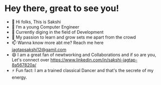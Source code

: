 # Hey there, great to see you!

- 👋 Hi folks, This is Sakshi
- 👀 I’m a young Computer Engineer
- 🌱 Currently diging in the field of Development 
- 💞️ My passion to learn and grow sets me apart from the crowd
- 📫 Wanna know more abt me? Reach me here jagtapsakshi12@gamil.com
- 😄 I am a great fan of newtworking and Collaborations and if so are you, Let's connect over
      https://www.linkedin.com/in/sakshi-jagtap-8a567820a/
- ⚡ Fun fact: I am a trained classical Dancer and that's the secrete of my energy. 

<!---
jagtapsakshi/jagtapsakshi is a ✨ special ✨ repository because its `README.md` (this file) appears on your GitHub profile.
You can click the Preview link to take a look at your changes.
--->
